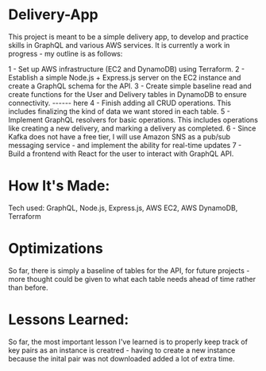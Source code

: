 # Delivery-App
This project is meant to be a simple delivery app, to develop and practice skills in GraphQL and various AWS services. It is currently a work in progress - my outline is as follows:

1 - Set up AWS infrastructure (EC2 and DynamoDB) using Terraform. 
2 - Establish a simple Node.js + Express.js server on the EC2 instance and create a GraphQL schema for the API.
3 - Create simple baseline read and create functions for the User and Delivery tables in DynamoDB to ensure connectivity. 
------ here
4 - Finish adding all CRUD operations. This includes finalizing the kind of data we want stored in each table. 
5 - Implement GraphQL resolvers for basic operations. This includes operations like creating a new delivery, and marking a delivery as completed.
6 - Since Kafka does not have a free tier, I will use Amazon SNS as a pub/sub messaging service - and implement the ability for real-time updates
7 - Build a frontend with React for the user to interact with GraphQL API.


# How It's Made:
Tech used: GraphQL, Node.js, Express.js, AWS EC2, AWS DynamoDB, Terraform 

# Optimizations
So far, there is simply a baseline of tables for the API, for future projects - more thought could be given to what each table needs ahead of time rather than before. 

# Lessons Learned:
So far, the most important lesson I've learned is to properly keep track of key pairs as an instance is creatred - having to create a new instance because the inital pair was not downloaded added a lot of extra time. 



